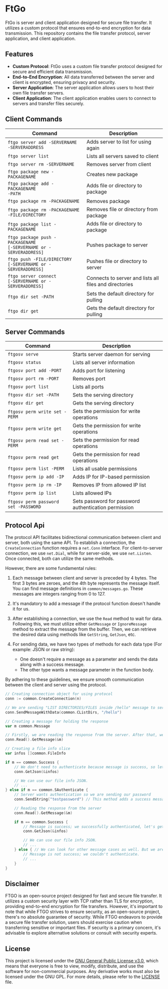 # FtGo
FtGo is server and client application designed for secure file transfer. It utilizes a custom protocol that ensures end-to-end encryption for data transmission. This repository contains the file transfer protocol, server application, and client application.

## Features
- **Custom Protocol**: FtGo uses a custom file transfer protocol designed for secure and efficient data transmission.
- **End-to-End Encryption**: All data transferred between the server and client is encrypted, ensuring privacy and security.
- **Server Application**: The server application allows users to host their own file transfer servers.
- **Client Application**: The client application enables users to connect to servers and transfer files securely.

## Client Commands
| Command                                   | Description                                         |
|-------------------------------------------|-----------------------------------------------------|
| `ftgo server add -SERVERNAME` <br> `-SERVERADDRESS` | Adds server to list for using again               |
| `ftgo server list`                        | Lists all servers saved to client                  |
| `ftgo server rm -SERVERNAME`              | Removes server from client                         |
| `ftgo package new -PACKAGENAME`           | Creates new package                                |
| `ftgo package add -PACKAGENAME` <br> `-PATH`     | Adds file or directory to package                  |
| `ftgo package rm -PACKAGENAME`     | Removes package              |
| `ftgo package rm -PACKAGENAME -FILE/DIRECTORY`     | Removes file or directory from package              |
| `ftgo package list -PACKAGENAME`     | Adds file or directory to package                  |
| `ftgo package push -PACKAGENAME` <br> `[-SERVERNAME or -SERVERADDRESS]` | Pushes package to server            |
| `ftgo push -FILE/DIRECTORY` <br> `[-SERVERNAME or -SERVERADDRESS]`      | Pushes file or directory to server                 |
| `ftgo server connect` <br> `[-SERVERNAME or -SERVERADDRESS]`            | Connects to server and lists all files and directories |
| `ftgo dir set -PATH`                     | Sets the default directory for pulling             |
| `ftgo dir get`                           | Gets the default directory for pulling             |



## Server Commands
| Command                                   | Description                                         |
|-------------------------------------------|-----------------------------------------------------|
| `ftgosv serve`                            | Starts server daemon for serving                    |
| `ftgosv status`                           | Lists all server information                       |
| `ftgosv port add -PORT`                   | Adds port for listening                            |
| `ftgosv port rm -PORT`                    | Removes port                                       |
| `ftgosv port list`                        | Lists all ports                                    |
| `ftgosv dir set -PATH`                    | Sets the serving directory                         |
| `ftgosv dir get`                          | Gets the serving directory                         |
| `ftgosv perm write set -PERM`             | Sets the permission for write operations           |
| `ftgosv perm write get`                   | Gets the permission for write operations           |
| `ftgosv perm read set -PERM`              | Sets the permission for read operations            |
| `ftgosv perm read get`                    | Gets the permission for read operations            |
| `ftgosv perm list -PERM`                  | Lists all usable permissions                       |
| `ftgosv perm ip add -IP`                  | Adds IP for IP-based permission                    |
| `ftgosv perm ip rm -IP`                   | Removes IP from allowed IP list                    |
| `ftgosv perm ip list`                     | Lists allowed IPs                                  |
| `ftgosv perm password set -PASSWORD`      | Sets password for password authentication permission|

## Protocol Api
The protocol API facilitates bidirectional communication between client and server, both using the same API. To establish a connection, the `CreateConnection` function requires a `net.Conn` interface. For client-to-server connection, we use `net.Dial`, while for server-side, we use `net.Listen`. Once connected, both can utilize the same methods.

However, there are some fundamental rules:

1. Each message between client and server is preceded by 4 bytes. The first 3 bytes are zeroes, and the 4th byte represents the message itself. You can find message definitions in `common/messages.go`. These messages are integers ranging from 0 to 127.
   
2. It's mandatory to add a message if the protocol function doesn't handle it for us.

3. After establishing a connection, we use the `Read` method to wait for data. Following this, we must utilize either `GetMessage` or `IgnoreMessage` method to extract the message from the buffer. Then, we can retrieve the desired data using methods like `GetString`, `GetJson`, etc.

4. For sending data, we have two types of methods for each data type (For example: JSON or raw string):
   - One doesn't require a message as a parameter and sends the data along with a success message.
   - The other type wants a message parameter in the function body.

By adhering to these guidelines, we ensure smooth communication between the client and server using the protocol.

```go
// Creating connection object for using protocol
conn := common.CreateConnection(n)

// We are sending "LIST DIRECTORIES/FILES inside /hello" message to server
conn.SendMessageWithData(common.CListDirs, "/hello")

// Creating a message for holding the response
var m common.Message

// Firstly, we are reading the response from the server. After that, we are extracting the message to our message holder.
conn.Read().GetMessage(&m)

// Creating a file info slice
var infos []common.FileInfo

if m == common.Success {
    // We don't need to authenticate because message is success, so let's directly extract JSON.
    conn.GetJson(&infos)

    // We can use our file info JSON.
    // ...
} else if m == common.SAuthenticate {
    // Server wants authentication so we are sending our password
    conn.SendString("testpassword") // This method adds a success message for us; we don't need to pass any message.

    // Reading the response from the server
    conn.Read().GetMessage(&m)

    if m == common.Success {
        // Message is success; we successfully authenticated, let's get our file infos.
        conn.GetJson(&infos)

        // We can use our file info JSON.
        // ...
    } else { // We can look for other message cases as well. But we are skipping in tutorial
        // Message is not success; we couldn't authenticate.
        // ...
    }
}
```

## Disclaimer
FTGO is an open-source project designed for fast and secure file transfer. It utilizes a custom security layer with TCP rather than TLS for encryption, providing end-to-end encryption for file transfers. However, it's important to note that while FTGO strives to ensure security, as an open-source project, there's no absolute guarantee of security. While FTGO endeavors to provide a secure file transfer solution, users should exercise caution when transferring sensitive or important files. If security is a primary concern, it's advisable to explore alternative solutions or consult with security experts.

## License

This project is licensed under the [GNU General Public License v3.0](LICENSE), which means that everyone is free to view, modify, distribute, and use the software for non-commercial purposes. Any derivative works must also be licensed under the GNU GPL. For more details, please refer to the [LICENSE](LICENSE) file.
